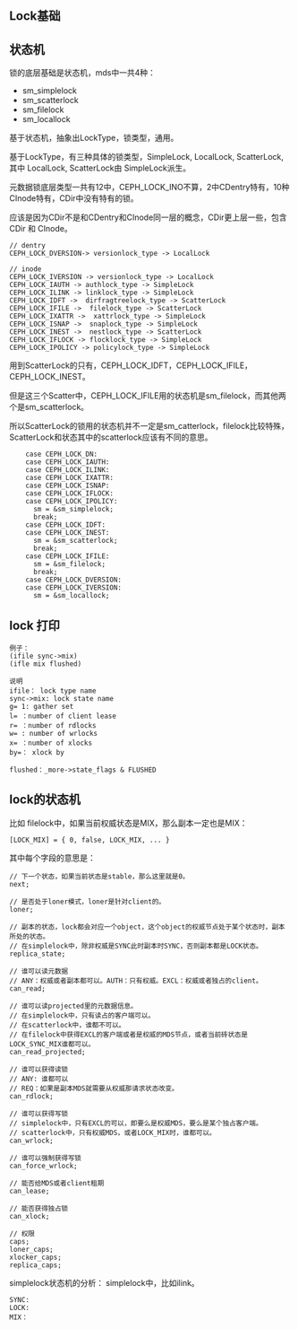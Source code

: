 ## Lock基础

## 状态机

锁的底层基础是状态机，mds中一共4种：

* sm_simplelock
* sm_scatterlock
* sm_filelock
* sm_locallock

基于状态机，抽象出LockType，锁类型，通用。

基于LockType，有三种具体的锁类型，SimpleLock, LocalLock, ScatterLock, 其中 LocalLock, ScatterLock由 SimpleLock派生。

元数据锁底层类型一共有12中，CEPH_LOCK_INO不算，2中CDentry特有，10种CInode特有，CDir中没有特有的锁。

应该是因为CDir不是和CDentry和CInode同一层的概念，CDir更上层一些，包含CDir 和 CInode。

```
// dentry
CEPH_LOCK_DVERSION-> versionlock_type -> LocalLock

// inode 
CEPH_LOCK_IVERSION -> versionlock_type -> LocalLock
CEPH_LOCK_IAUTH -> authlock_type -> SimpleLock
CEPH_LOCK_ILINK -> linklock_type -> SimpleLock
CEPH_LOCK_IDFT ->  dirfragtreelock_type -> ScatterLock
CEPH_LOCK_IFILE ->  filelock_type -> ScatterLock
CEPH_LOCK_IXATTR ->  xattrlock_type -> SimpleLock
CEPH_LOCK_ISNAP ->  snaplock_type -> SimpleLock
CEPH_LOCK_INEST ->  nestlock_type -> ScatterLock
CEPH_LOCK_IFLOCK -> flocklock_type -> SimpleLock
CEPH_LOCK_IPOLICY -> policylock_type -> SimpleLock
```

用到ScatterLock的只有，CEPH_LOCK_IDFT，CEPH_LOCK_IFILE，CEPH_LOCK_INEST。

但是这三个Scatter中，CEPH_LOCK_IFILE用的状态机是sm_filelock，而其他两个是sm_scatterlock。

所以ScatterLock的锁用的状态机并不一定是sm_catterlock，filelock比较特殊，ScatterLock和状态其中的scatterlock应该有不同的意思。


```
    case CEPH_LOCK_DN:
    case CEPH_LOCK_IAUTH:
    case CEPH_LOCK_ILINK:
    case CEPH_LOCK_IXATTR:
    case CEPH_LOCK_ISNAP:
    case CEPH_LOCK_IFLOCK:
    case CEPH_LOCK_IPOLICY:
      sm = &sm_simplelock;
      break;
    case CEPH_LOCK_IDFT:
    case CEPH_LOCK_INEST:
      sm = &sm_scatterlock;
      break;
    case CEPH_LOCK_IFILE:
      sm = &sm_filelock;
      break;
    case CEPH_LOCK_DVERSION:
    case CEPH_LOCK_IVERSION:
      sm = &sm_locallock;
```

## lock 打印

```
例子：
(ifile sync->mix) 
(ifle mix flushed)

说明
ifile： lock type name
sync->mix: lock state name 
g= 1: gather set
l= ：number of client lease
r= ：number of rdlocks
w= : number of wrlocks
x= ：number of xlocks
by=： xlock by

flushed：_more->state_flags & FLUSHED

```

## lock的状态机

比如 filelock中，如果当前权威状态是MIX，那么副本一定也是MIX：

```
[LOCK_MIX] = { 0, false, LOCK_MIX, ... }
```

其中每个字段的意思是：

```
// 下一个状态，如果当前状态是stable，那么这里就是0。
next;

// 是否处于loner模式，loner是针对client的。
loner;

// 副本的状态，lock都会对应一个object，这个object的权威节点处于某个状态时，副本所处的状态。
// 在simplelock中，除非权威是SYNC此时副本时SYNC，否则副本都是LOCK状态。
replica_state; 

// 谁可以读元数据
// ANY：权威或者副本都可以。AUTH：只有权威。EXCL：权威或者独占的client。 
can_read;
 
// 谁可以读projected里的元数据信息。
// 在simplelock中，只有读占的客户端可以。
// 在scatterlock中，谁都不可以。
// 在filelock中获得EXCL的客户端或者是权威的MDS节点，或者当前砖状态是LOCK_SYNC_MIX谁都可以。
can_read_projected;

// 谁可以获得读锁
// ANY: 谁都可以
// REQ：如果是副本MDS就需要从权威那请求状态改变。
can_rdlock;

// 谁可以获得写锁
// simplelock中，只有EXCL的可以，即要么是权威MDS，要么是某个独占客户端。
// scatterlock中，只有权威MDS，或者LOCK_MIX时，谁都可以。
can_wrlock; 

// 谁可以强制获得写锁
can_force_wrlock;

// 能否给MDS或者client租期
can_lease;

// 能否获得独占锁
can_xlock;

// 权限
caps;
loner_caps;
xlocker_caps;
replica_caps;

```

simplelock状态机的分析：
simplelock中，比如ilink。

```
SYNC:
LOCK:
MIX：
```
